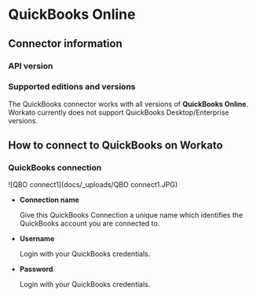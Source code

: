 # QuickBooks Online

## Connector information

### API version


### Supported editions and versions
The QuickBooks connector works with all versions of **QuickBooks Online**. Workato currently does not support QuickBooks Desktop/Enterprise versions. 

## How to connect to QuickBooks on Workato

### QuickBooks connection 
![QBO connect1](docs/_uploads/QBO connect1.JPG)


* **Connection name**

  Give this QuickBooks Connection a unique name which identifies the QuickBooks account you are connected to.
  
* **Username**

  Login with your QuickBooks credentials.

* **Password**

  Login with your QuickBooks credentials.
